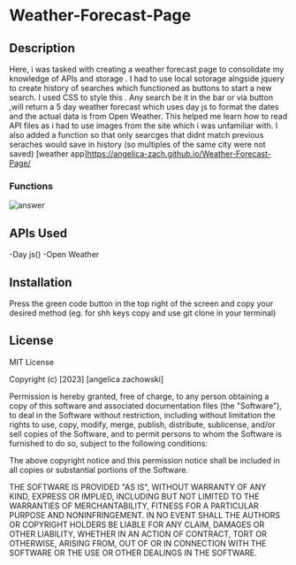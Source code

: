 # Weather-Forecast-Page
## Description
Here, i was tasked with creating a weather forecast page to consolidate my knowledge of APIs and storage . I had to use local sotorage alngside jquery to create history of searches which functioned as buttons to start a new search. I used CSS to style this . Any search be it in the bar or via button ,will return a 5 day weather forecast which uses day js to format the dates and the actual data is from Open Weather. This helped me learn how to read API files as i had to use images from the site which i was unfamiliar with. I also added a function so that only searcges that didnt match previous seraches would save in history (so multiples of the same city were not saved)
[weather app]https://angelica-zach.github.io/Weather-Forecast-Page/
### Functions
![answer](starter/images/answer.png)
## APIs Used
-Day js()
-Open Weather 
## Installation
Press the green  code button in the top right of the screen and copy your desired method (eg. for shh keys copy and use git clone in your terminal)
## License
MIT License

Copyright (c) [2023] [angelica zachowski]

Permission is hereby granted, free of charge, to any person obtaining a copy
of this software and associated documentation files (the "Software"), to deal
in the Software without restriction, including without limitation the rights
to use, copy, modify, merge, publish, distribute, sublicense, and/or sell
copies of the Software, and to permit persons to whom the Software is
furnished to do so, subject to the following conditions:

The above copyright notice and this permission notice shall be included in all
copies or substantial portions of the Software.

THE SOFTWARE IS PROVIDED "AS IS", WITHOUT WARRANTY OF ANY KIND, EXPRESS OR
IMPLIED, INCLUDING BUT NOT LIMITED TO THE WARRANTIES OF MERCHANTABILITY,
FITNESS FOR A PARTICULAR PURPOSE AND NONINFRINGEMENT. IN NO EVENT SHALL THE
AUTHORS OR COPYRIGHT HOLDERS BE LIABLE FOR ANY CLAIM, DAMAGES OR OTHER
LIABILITY, WHETHER IN AN ACTION OF CONTRACT, TORT OR OTHERWISE, ARISING FROM,
OUT OF OR IN CONNECTION WITH THE SOFTWARE OR THE USE OR OTHER DEALINGS IN THE
SOFTWARE.
